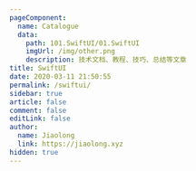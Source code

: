 ```yaml
---
pageComponent: 
  name: Catalogue
  data: 
    path: 101.SwiftUI/01.SwiftUI
    imgUrl: /img/other.png
    description: 技术文档、教程、技巧、总结等文章
title: SwiftUI
date: 2020-03-11 21:50:55
permalink: /swiftui/
sidebar: true
article: false
comment: false
editLink: false
author: 
  name: Jiaolong
  link: https://jiaolong.xyz
hidden: true
---
```

